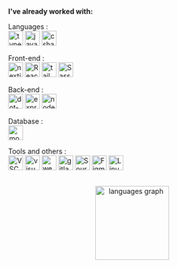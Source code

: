 <div align="left">
 
  **I've already worked with:**
  
  Languages :
  <br>
  <img src="https://skillicons.dev/icons?i=ts" height="30" alt="typescript logo" title="Typescript"  />
  <img src="https://skillicons.dev/icons?i=js" height="30" alt="javascript logo" title="Javascript"  />
  <img src="https://skillicons.dev/icons?i=cs" height="30" alt="csharp logo" title="C#"  />
  
  Front-end :
  <br>
  <img src="https://skillicons.dev/icons?i=nextjs" height="30" alt="nextjs logo" title="Nextjs"  />
  <img src="https://skillicons.dev/icons?i=react" height="30" alt="React logo" title="React"  />
  <img src="https://skillicons.dev/icons?i=tailwind" height="30" alt="tailwindcss logo" title="Tailwind CSS"  />
  <img src="https://skillicons.dev/icons?i=sass" height="30" alt="Sass logo" title="SASS"  />

  Back-end :
  <br>
  <img src="https://skillicons.dev/icons?i=dotnet" height="30" alt="dot-net logo" title=".NET"  />
  <img src="https://skillicons.dev/icons?i=express" height="30" alt="express logo" title="Express"  />
  <img src="https://skillicons.dev/icons?i=nodejs" height="30" alt="nodejs logo" title="NodeJS"  />

  Database :
  <br>
  <img src="https://skillicons.dev/icons?i=mongodb" height="30" alt="mongodb logo" title="MongoDB"  />

  Tools and others :
  <br>
  <img src="https://cdn.jsdelivr.net/gh/devicons/devicon/icons/vscode/vscode-original.svg" height="30" alt="VSCode logo" title="VS Code"  />
  <img src="https://skillicons.dev/icons?i=visualstudio" height="30" alt="visualstudio logo" title="Visual Studio" />
  <img src="https://cdn.jsdelivr.net/gh/devicons/devicon/icons/webstorm/webstorm-original.svg" height="30" alt="webstorm logo" title="Webstorm"  />
  <img src="https://skillicons.dev/icons?i=gitlab" height="30" alt="gitlab logo" title="GitLab"  />
  <img src="https://cdn.worldvectorlogo.com/logos/sourcetree-1.svg" height="30" alt="SourceTree logo" title="SourceTree"  />
  <img src="https://skillicons.dev/icons?i=figma" height="30" alt="Figma logo" title="Figma"  />
  <img src="https://cdn.jsdelivr.net/gh/devicons/devicon/icons/linux/linux-original.svg" height="30" alt="Linux logo" title="Linux"  />

</div>

##

<div align="center">
  <img src="https://github-readme-stats.vercel.app/api/top-langs?username=youg-o&locale=en&hide_title=false&layout=compact&card_width=640&langs_count=5&theme=dracula&hide_border=false&order=2" height="150" alt="languages graph" title="languages graph"  />
</div>
